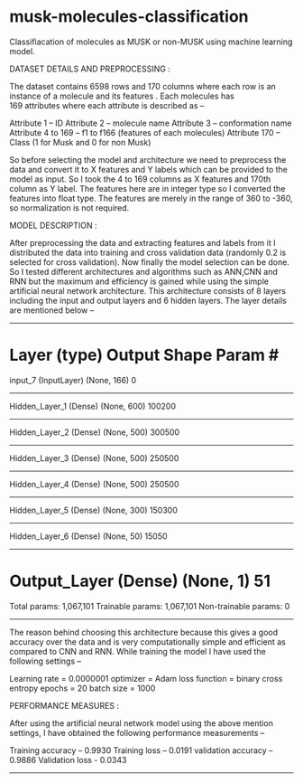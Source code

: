 # musk-molecules-classification
Classifiacation of molecules as MUSK or non-MUSK using machine learning model.


DATASET DETAILS AND PREPROCESSING :

   The dataset contains 6598 rows and 170 columns where each row is an instance of a molecule and its features . Each molecules has          
169 attributes where each attribute is described as –

   Attribute 1 – ID
   Attribute 2 – molecule name
   Attribute 3 – conformation name
   Attribute 4 to 169 – f1 to f166 (features of each molecules)
   Attribute 170  –  Class (1 for Musk and 0 for non Musk)

So before selecting the model and architecture we need to preprocess the data and convert it to X features and Y labels which can
be provided to the model as input. So I took the 4 to 169 columns as X features and 170th column as Y label. The features here are
in integer type so I converted the features into float type. The features are merely in the range of 360 to -360, so normalization
is not required. 

MODEL DESCRIPTION :

   After preprocessing the data and extracting features and labels from it I distributed the data into training and cross
validation data (randomly 0.2 is selected for cross validation).
Now finally the model selection can be done. So I tested different architectures and algorithms such as ANN,CNN and RNN but the
maximum and efficiency is gained while using the simple artificial neural network architecture. This architecture consists of 8
layers including the input and output layers and 6 hidden layers. The layer details are mentioned below – 

_________________________________________________________________
Layer (type)                 Output Shape              Param #   
=================================================================
input_7 (InputLayer)         (None, 166)               0         
_________________________________________________________________
Hidden_Layer_1 (Dense)       (None, 600)               100200    
_________________________________________________________________
Hidden_Layer_2 (Dense)       (None, 500)               300500    
_________________________________________________________________
Hidden_Layer_3 (Dense)       (None, 500)               250500    
_________________________________________________________________
Hidden_Layer_4 (Dense)       (None, 500)               250500    
_________________________________________________________________
Hidden_Layer_5 (Dense)       (None, 300)               150300    
_________________________________________________________________
Hidden_Layer_6 (Dense)       (None, 50)                15050     
_________________________________________________________________
Output_Layer (Dense)         (None, 1)                 51        
=================================================================
Total params: 1,067,101
Trainable params: 1,067,101
Non-trainable params: 0
_________________________________________________________________


   The reason behind choosing this architecture because this gives a good accuracy over the data and is very computationally simple and efficient as compared to CNN and RNN. While training the model I have used the following settings –

   Learning rate = 0.0000001
   optimizer = Adam
   loss function = binary cross entropy
   epochs = 20
   batch size = 1000

PERFORMANCE MEASURES :

   After using the artificial neural network model using the above mention settings, I have obtained the following performance measurements –

   Training accuracy –  0.9930
   Training loss –  0.0191
   validation accuracy –  0.9886
   Validation loss -  0.0343

________________________________________________________________________________________________________________________________
